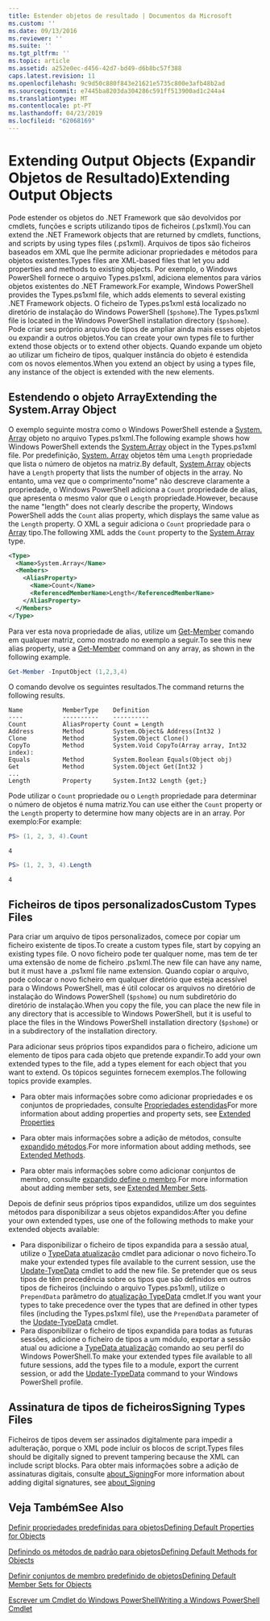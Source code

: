 ```yaml
---
title: Estender objetos de resultado | Documentos da Microsoft
ms.custom: ''
ms.date: 09/13/2016
ms.reviewer: ''
ms.suite: ''
ms.tgt_pltfrm: ''
ms.topic: article
ms.assetid: a252e0ec-d456-42d7-bd49-d6b8bc57f388
caps.latest.revision: 11
ms.openlocfilehash: 9c9d50c880f843e21621e5735c800e3afb48b2ad
ms.sourcegitcommit: e7445ba8203da304286c591ff513900ad1c244a4
ms.translationtype: MT
ms.contentlocale: pt-PT
ms.lasthandoff: 04/23/2019
ms.locfileid: "62068169"
---
```

# <a name="extending-output-objects"></a><span data-ttu-id="32457-102">Extending Output Objects (Expandir Objetos de Resultado)</span><span class="sxs-lookup"><span data-stu-id="32457-102">Extending Output Objects</span></span>

<span data-ttu-id="32457-103">Pode estender os objetos do .NET Framework que são devolvidos por cmdlets, funções e scripts utilizando tipos de ficheiros (.ps1xml).</span><span class="sxs-lookup"><span data-stu-id="32457-103">You can extend the .NET Framework objects that are returned by cmdlets, functions, and scripts by using types files (.ps1xml).</span></span> <span data-ttu-id="32457-104">Arquivos de tipos são ficheiros baseados em XML que lhe permite adicionar propriedades e métodos para objetos existentes.</span><span class="sxs-lookup"><span data-stu-id="32457-104">Types files are XML-based files that let you add properties and methods to existing objects.</span></span> <span data-ttu-id="32457-105">Por exemplo, o Windows PowerShell fornece o arquivo Types.ps1xml, adiciona elementos para vários objetos existentes do .NET Framework.</span><span class="sxs-lookup"><span data-stu-id="32457-105">For example, Windows PowerShell provides the Types.ps1xml file, which adds elements to several existing .NET Framework objects.</span></span> <span data-ttu-id="32457-106">O ficheiro de Types.ps1xml está localizado no diretório de instalação do Windows PowerShell (`$pshome`).</span><span class="sxs-lookup"><span data-stu-id="32457-106">The Types.ps1xml file is located in the Windows PowerShell installation directory (`$pshome`).</span></span> <span data-ttu-id="32457-107">Pode criar seu próprio arquivo de tipos de ampliar ainda mais esses objetos ou expandir a outros objetos.</span><span class="sxs-lookup"><span data-stu-id="32457-107">You can create your own types file to further extend those objects or to extend other objects.</span></span> <span data-ttu-id="32457-108">Quando expande um objeto ao utilizar um ficheiro de tipos, qualquer instância do objeto é estendida com os novos elementos.</span><span class="sxs-lookup"><span data-stu-id="32457-108">When you extend an object by using a types file, any instance of the object is extended with the new elements.</span></span>

## <a name="extending-the-systemarray-object"></a><span data-ttu-id="32457-109">Estendendo o objeto Array</span><span class="sxs-lookup"><span data-stu-id="32457-109">Extending the System.Array Object</span></span>

<span data-ttu-id="32457-110">O exemplo seguinte mostra como o Windows PowerShell estende a [System. Array](/dotnet/api/System.Array) objeto no arquivo Types.ps1xml.</span><span class="sxs-lookup"><span data-stu-id="32457-110">The following example shows how Windows PowerShell extends the [System.Array](/dotnet/api/System.Array) object in the Types.ps1xml file.</span></span> <span data-ttu-id="32457-111">Por predefinição, [System. Array](/dotnet/api/System.Array) objetos têm uma `Length` propriedade que lista o número de objetos na matriz.</span><span class="sxs-lookup"><span data-stu-id="32457-111">By default, [System.Array](/dotnet/api/System.Array) objects have a `Length` property that lists the number of objects in the array.</span></span> <span data-ttu-id="32457-112">No entanto, uma vez que o comprimento"nome" não descreve claramente a propriedade, o Windows PowerShell adiciona a `Count` propriedade de alias, que apresenta o mesmo valor que o `Length` propriedade.</span><span class="sxs-lookup"><span data-stu-id="32457-112">However, because the name "length" does not clearly describe the property, Windows PowerShell adds the `Count` alias property, which displays the same value as the `Length` property.</span></span> <span data-ttu-id="32457-113">O XML a seguir adiciona o `Count` propriedade para o [Array](/dotnet/api/System.Array) tipo.</span><span class="sxs-lookup"><span data-stu-id="32457-113">The following XML adds the `Count` property to the [System.Array](/dotnet/api/System.Array) type.</span></span>

```xml
<Type>
  <Name>System.Array</Name>
  <Members>
    <AliasProperty>
      <Name>Count</Name>
      <ReferencedMemberName>Length</ReferencedMemberName>
    </AliasProperty>
  </Members>
</Type>

```

<span data-ttu-id="32457-114">Para ver esta nova propriedade de alias, utilize um [Get-Member](/powershell/module/Microsoft.PowerShell.Utility/Get-Member) comando em qualquer matriz, como mostrado no exemplo a seguir.</span><span class="sxs-lookup"><span data-stu-id="32457-114">To see this new alias property, use a [Get-Member](/powershell/module/Microsoft.PowerShell.Utility/Get-Member) command on any array, as shown in the following example.</span></span>

```powershell
Get-Member -InputObject (1,2,3,4)
```

<span data-ttu-id="32457-115">O comando devolve os seguintes resultados.</span><span class="sxs-lookup"><span data-stu-id="32457-115">The command returns the following results.</span></span>
```output
Name           MemberType    Definition
----           ----------    ----------
Count          AliasProperty Count = Length
Address        Method        System.Object& Address(Int32 )
Clone          Method        System.Object Clone()
CopyTo         Method        System.Void CopyTo(Array array, Int32 index):
Equals         Method        System.Boolean Equals(Object obj)
Get            Method        System.Object Get(Int32 )
...
Length         Property      System.Int32 Length {get;}
```
<span data-ttu-id="32457-116">Pode utilizar o `Count` propriedade ou o `Length` propriedade para determinar o número de objetos é numa matriz.</span><span class="sxs-lookup"><span data-stu-id="32457-116">You can use either the `Count` property or the `Length` property to determine how many objects are in an array.</span></span> <span data-ttu-id="32457-117">Por exemplo:</span><span class="sxs-lookup"><span data-stu-id="32457-117">For example:</span></span>

```powershell
PS> (1, 2, 3, 4).Count
```

```output
4
```

```powershell
PS> (1, 2, 3, 4).Length
```

```output
4
```

## <a name="custom-types-files"></a><span data-ttu-id="32457-118">Ficheiros de tipos personalizados</span><span class="sxs-lookup"><span data-stu-id="32457-118">Custom Types Files</span></span>

<span data-ttu-id="32457-119">Para criar um arquivo de tipos personalizados, comece por copiar um ficheiro existente de tipos.</span><span class="sxs-lookup"><span data-stu-id="32457-119">To create a custom types file, start by copying an existing types file.</span></span> <span data-ttu-id="32457-120">O novo ficheiro pode ter qualquer nome, mas tem de ter uma extensão de nome de ficheiro .ps1xml.</span><span class="sxs-lookup"><span data-stu-id="32457-120">The new file can have any name, but it must have a .ps1xml file name extension.</span></span> <span data-ttu-id="32457-121">Quando copiar o arquivo, pode colocar o novo ficheiro em qualquer diretório que esteja acessível para o Windows PowerShell, mas é útil colocar os arquivos no diretório de instalação do Windows PowerShell (`$pshome`) ou num subdiretório do diretório de instalação.</span><span class="sxs-lookup"><span data-stu-id="32457-121">When you copy the file, you can place the new file in any directory that is accessible to Windows PowerShell, but it is useful to place the files in the Windows PowerShell installation directory (`$pshome`) or in a subdirectory of the installation directory.</span></span>

<span data-ttu-id="32457-122">Para adicionar seus próprios tipos expandidos para o ficheiro, adicione um elemento de tipos para cada objeto que pretende expandir.</span><span class="sxs-lookup"><span data-stu-id="32457-122">To add your own extended types to the file, add a types element for each object that you want to extend.</span></span> <span data-ttu-id="32457-123">Os tópicos seguintes fornecem exemplos.</span><span class="sxs-lookup"><span data-stu-id="32457-123">The following topics provide examples.</span></span>

- <span data-ttu-id="32457-124">Para obter mais informações sobre como adicionar propriedades e os conjuntos de propriedades, consulte [Propriedades estendidas](./extending-properties-for-objects.md)</span><span class="sxs-lookup"><span data-stu-id="32457-124">For more information about adding properties and property sets, see [Extended Properties](./extending-properties-for-objects.md)</span></span>

- <span data-ttu-id="32457-125">Para obter mais informações sobre a adição de métodos, consulte [expandido métodos](./defining-default-methods-for-objects.md).</span><span class="sxs-lookup"><span data-stu-id="32457-125">For more information about adding methods, see [Extended Methods](./defining-default-methods-for-objects.md).</span></span>

- <span data-ttu-id="32457-126">Para obter mais informações sobre como adicionar conjuntos de membro, consulte [expandido define o membro](./defining-default-member-sets-for-objects.md).</span><span class="sxs-lookup"><span data-stu-id="32457-126">For more information about adding member sets, see [Extended Member Sets](./defining-default-member-sets-for-objects.md).</span></span>

<span data-ttu-id="32457-127">Depois de definir seus próprios tipos expandidos, utilize um dos seguintes métodos para disponibilizar a seus objetos expandidos:</span><span class="sxs-lookup"><span data-stu-id="32457-127">After you define your own extended types, use one of the following methods to make your extended objects available:</span></span>

- <span data-ttu-id="32457-128">Para disponibilizar o ficheiro de tipos expandida para a sessão atual, utilize o [TypeData atualização](/powershell/module/Microsoft.PowerShell.Utility/Update-TypeData) cmdlet para adicionar o novo ficheiro.</span><span class="sxs-lookup"><span data-stu-id="32457-128">To make your extended types file available to the current session, use the [Update-TypeData](/powershell/module/Microsoft.PowerShell.Utility/Update-TypeData) cmdlet to add the new file.</span></span> <span data-ttu-id="32457-129">Se pretender que os seus tipos de têm precedência sobre os tipos que são definidos em outros tipos de ficheiros (incluindo o arquivo Types.ps1xml), utilize o `PrependData` parâmetro do [atualização TypeData](/powershell/module/Microsoft.PowerShell.Utility/Update-TypeData) cmdlet.</span><span class="sxs-lookup"><span data-stu-id="32457-129">If you want your types to take precedence over the types that are defined in other types files (including the Types.ps1xml file), use the `PrependData` parameter of the [Update-TypeData](/powershell/module/Microsoft.PowerShell.Utility/Update-TypeData) cmdlet.</span></span>
- <span data-ttu-id="32457-130">Para disponibilizar o ficheiro de tipos expandida para todas as futuras sessões, adicione o ficheiro de tipos a um módulo, exportar a sessão atual ou adicione a [TypeData atualização](/powershell/module/Microsoft.PowerShell.Utility/Update-TypeData) comando ao seu perfil do Windows PowerShell.</span><span class="sxs-lookup"><span data-stu-id="32457-130">To make your extended types file available to all future sessions, add the types file to a module, export the current session, or add the [Update-TypeData](/powershell/module/Microsoft.PowerShell.Utility/Update-TypeData) command to your Windows PowerShell profile.</span></span>

## <a name="signing-types-files"></a><span data-ttu-id="32457-131">Assinatura de tipos de ficheiros</span><span class="sxs-lookup"><span data-stu-id="32457-131">Signing Types Files</span></span>

<span data-ttu-id="32457-132">Ficheiros de tipos devem ser assinados digitalmente para impedir a adulteração, porque o XML pode incluir os blocos de script.</span><span class="sxs-lookup"><span data-stu-id="32457-132">Types files should be digitally signed to prevent tampering because the XML can include script blocks.</span></span> <span data-ttu-id="32457-133">Para obter mais informações sobre a adição de assinaturas digitais, consulte [about_Signing](/powershell/module/microsoft.powershell.core/about/about_signing)</span><span class="sxs-lookup"><span data-stu-id="32457-133">For more information about adding digital signatures, see [about_Signing](/powershell/module/microsoft.powershell.core/about/about_signing)</span></span>

## <a name="see-also"></a><span data-ttu-id="32457-134">Veja Também</span><span class="sxs-lookup"><span data-stu-id="32457-134">See Also</span></span>

[<span data-ttu-id="32457-135">Definir propriedades predefinidas para objetos</span><span class="sxs-lookup"><span data-stu-id="32457-135">Defining Default Properties for Objects</span></span>](./extending-properties-for-objects.md)

[<span data-ttu-id="32457-136">Definindo os métodos de padrão para objetos</span><span class="sxs-lookup"><span data-stu-id="32457-136">Defining Default Methods for Objects</span></span>](./defining-default-methods-for-objects.md)

[<span data-ttu-id="32457-137">Definir conjuntos de membro predefinido de objetos</span><span class="sxs-lookup"><span data-stu-id="32457-137">Defining Default Member Sets for Objects</span></span>](./defining-default-member-sets-for-objects.md)

[<span data-ttu-id="32457-138">Escrever um Cmdlet do Windows PowerShell</span><span class="sxs-lookup"><span data-stu-id="32457-138">Writing a Windows PowerShell Cmdlet</span></span>](./writing-a-windows-powershell-cmdlet.md)
